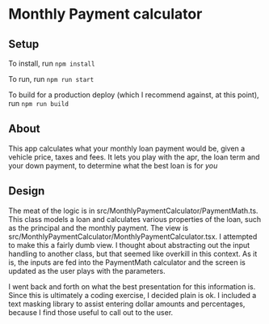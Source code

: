 Monthly Payment calculator
===========================

Setup
--------

To install, run `npm install`

To run, run `npm run start`

To build for a production deploy (which I recommend against, at this point), run `npm run build`

About
--------

This app calculates what your monthly loan payment would be, given a vehicle price, taxes and fees.  It lets you play with the apr, the loan term and your down payment, to determine what the best loan is for _you_

Design
-------

The meat of the logic is in src/MonthlyPaymentCalculator/PaymentMath.ts.  This class models a loan and calculates various properties of the loan, such as the principal and the monthly payment.  The view is src/MonthlyPaymentCalculator/MonthlyPaymentCalculator.tsx.  I attempted to make this a fairly dumb view.  I thought about abstracting out the input handling to another class, but that seemed like overkill in this context.  As it is, the inputs are fed into the PaymentMath calculator and the screen is updated as the user plays with the parameters.

I went back and forth on what the best presentation for this information is.  Since this is ultimately a coding exercise, I decided plain is ok.  I included a text masking library to assist entering dollar amounts and percentages, because I find those useful to call out to the user.
